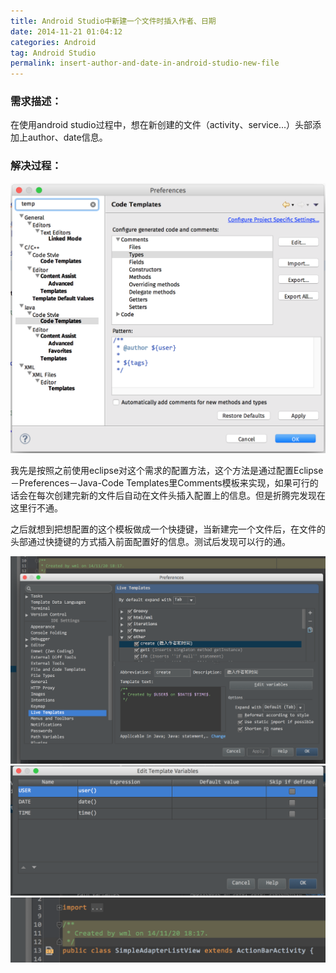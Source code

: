 ```yaml
---
title: Android Studio中新建一个文件时插入作者、日期
date: 2014-11-21 01:04:12
categories: Android
tag: Android Studio
permalink: insert-author-and-date-in-android-studio-new-file
---
```


### 需求描述：

在使用android studio过程中，想在新创建的文件（activity、service...）头部添加上author、date信息。
　　
### 解决过程：

<img src="/image/图/Android Studio中新建一个文件（Activity...）时插入作者、日期01.png" width="700" />

我先是按照之前使用eclipse对这个需求的配置方法，这个方法是通过配置Eclipse－Preferences－Java-Code Templates里Comments模板来实现，如果可行的话会在每次创建完新的文件后自动在文件头插入配置上的信息。但是折腾完发现在这里行不通。

之后就想到把想配置的这个模板做成一个快捷键，当新建完一个文件后，在文件的头部通过快捷键的方式插入前面配置好的信息。测试后发现可以行的通。

<img src="/image/图/Android Studio中新建一个文件（Activity...）时插入作者、日期02.png" width="700" />


<img src="/image/图/Android Studio中新建一个文件（Activity...）时插入作者、日期03.png" width="600" />
<img src="/image/图/Android Studio中新建一个文件（Activity...）时插入作者、日期04.png" width="600" />